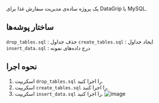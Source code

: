 
یک پروژه ساده‌ی مدیریت سفارش غذا برای DataGrip با MySQL.

## ساختار پوشه‌ها
`drop_tables.sql` : حذف جداول
`create_tables.sql` : ایجاد جداول
`insert_data.sql` : درج داده‌های نمونه

## نحوه اجرا
1. اسکریپت `drop_tables.sql` را اجرا کنید.
2. اسکریپت `create_tables.sql` را اجرا کنید.
3. اسکریپت `insert_data.sql` را اجرا کنید.
![image](https://github.com/user-attachments/assets/10779116-b03b-4b4f-9bd3-e8e517badbd3)
